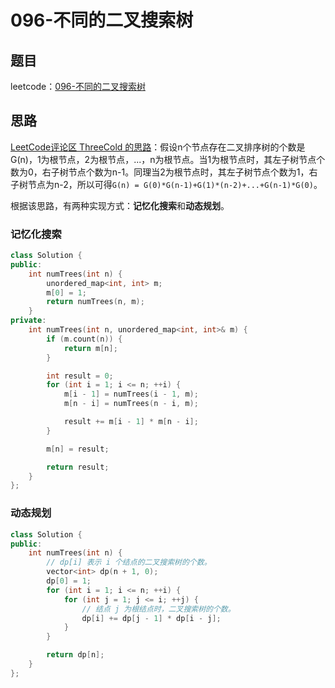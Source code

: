 # 096-不同的二叉搜索树

## 题目

leetcode：[096-不同的二叉搜索树](https://leetcode-cn.com/problems/unique-binary-search-trees/)

## 思路

[LeetCode评论区 ThreeCold 的思路](https://leetcode-cn.com/problems/unique-binary-search-trees/comments/1198)：假设n个节点存在二叉排序树的个数是G(n)，1为根节点，2为根节点，...，n为根节点。当1为根节点时，其左子树节点个数为0，右子树节点个数为n-1。同理当2为根节点时，其左子树节点个数为1，右子树节点为n-2，所以可得`G(n) = G(0)*G(n-1)+G(1)*(n-2)+...+G(n-1)*G(0)`。

根据该思路，有两种实现方式：**记忆化搜索**和**动态规划**。

### 记忆化搜索

```c++
class Solution {
public:
    int numTrees(int n) {
        unordered_map<int, int> m;
        m[0] = 1;
        return numTrees(n, m);
    }
private:
    int numTrees(int n, unordered_map<int, int>& m) {
        if (m.count(n)) {
            return m[n];
        }

        int result = 0;
        for (int i = 1; i <= n; ++i) {
            m[i - 1] = numTrees(i - 1, m);
            m[n - i] = numTrees(n - i, m);

            result += m[i - 1] * m[n - i];
        }

        m[n] = result;

        return result;
    }
};
```

### 动态规划

```c++
class Solution {
public:
    int numTrees(int n) {
        // dp[i] 表示 i 个结点的二叉搜索树的个数。
        vector<int> dp(n + 1, 0);
        dp[0] = 1;
        for (int i = 1; i <= n; ++i) {
            for (int j = 1; j <= i; ++j) {
                // 结点 j 为根结点时，二叉搜索树的个数。
                dp[i] += dp[j - 1] * dp[i - j];
            }
        }

        return dp[n];
    }
};
```

